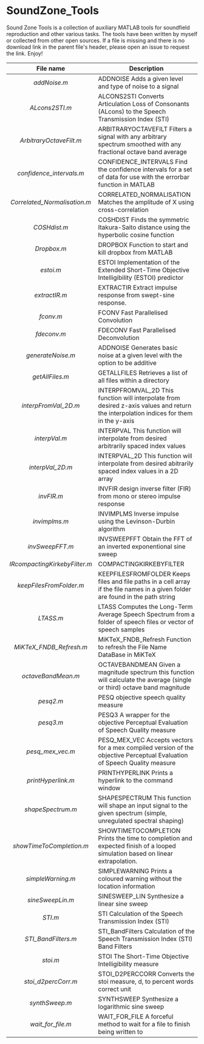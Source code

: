 # SoundZone_Tools
Sound Zone Tools is a collection of auxiliary MATLAB tools for soundfield reproduction and other various tasks. The tools have been written by myself or collected from other open sources. If a file is missing and there is no download link in the parent file's header, please open an issue to request the link. Enjoy!

File name | Description
:--------:|------------
_addNoise.m_ | ADDNOISE Adds a given level and type of noise to a signal
_ALcons2STI.m_ | ALCONS2STI Converts Articulation Loss of Consonants (ALcons) to the Speech Transmission Index (STI)
_ArbitraryOctaveFilt.m_ | ARBITRARYOCTAVEFILT Filters a signal with any arbitrary spectrum smoothed with any fractional octave band average
_confidence_intervals.m_ | CONFIDENCE_INTERVALS Find the confidence intervals for a set of data for use with the errorbar function in MATLAB
_Correlated_Normalisation.m_ | CORRELATED_NORMALISATION Matches the amplitude of X using cross-correlation
_COSHdist.m_ | COSHDIST Finds the symmetric Itakura-Saito distance using the hyperbolic cosine function
_Dropbox.m_ | DROPBOX Function to start and kill dropbox from MATLAB
_estoi.m_ | ESTOI Implementation of the Extended Short-Time Objective Intelligibility (ESTOI) predictor
_extractIR.m_ | EXTRACTIR Extract impulse response from swept-sine response.
_fconv.m_ | FCONV Fast Parallelised Convolution
_fdeconv.m_ | FDECONV Fast Parallelised Deconvolution
_generateNoise.m_ | ADDNOISE Generates basic noise at a given level with the option to be additive
_getAllFiles.m_ | GETALLFILES Retrieves a list of all files within a directory
_interpFromVal_2D.m_ | INTERPFROMVAL_2D This function will interpolate from desired z-axis values and return the interpolation indices for them in the y-axis
_interpVal.m_ | INTERPVAL This function will interpolate from desired arbitrarily spaced index values
_interpVal_2D.m_ | INTERPVAL_2D This function will interpolate from desired abitrarily spaced index values in a 2D array
_invFIR.m_ | INVFIR design inverse filter (FIR) from mono or stereo impulse response
_invimplms.m_ | INVIMPLMS Inverse impulse using the Levinson-Durbin algorithm
_invSweepFFT.m_ | INVSWEEPFFT Obtain the FFT of an inverted exponentional sine sweep
_IRcompactingKirkebyFilter.m_ | COMPACTINGKIRKEBYFILTER
_keepFilesFromFolder.m_ | KEEPFILESFROMFOLDER Keeps files and file paths in a cell array if the file names in a given folder are found in the path string
_LTASS.m_ | LTASS Computes the Long-Term Average Speech Spectrum from a folder of speech files or vector of speech samples
_MiKTeX_FNDB_Refresh.m_ | MiKTeX_FNDB_Refresh Function to refresh the File Name DataBase in MiKTeX
_octaveBandMean.m_ | OCTAVEBANDMEAN Given a magnitude spectrum this function will calculate the average (single or third) octave band magnitude
_pesq2.m_ | PESQ objective speech quality measure
_pesq3.m_ | PESQ3 A wrapper for the objective Perceptual Evaluation of Speech Quality measure
_pesq_mex_vec.m_ | PESQ_MEX_VEC Accepts vectors for a mex compiled version of the objective Perceptual Evaluation of Speech Quality measure
_printHyperlink.m_ | PRINTHYPERLINK Prints a hyperlink to the command window
_shapeSpectrum.m_ | SHAPESPECTRUM This function will shape an input signal to the given spectrum (simple, unregulated spectral shaping)
_showTimeToCompletion.m_ | SHOWTIMETOCOMPLETION Prints the time to completion and expected finish of a looped simulation based on linear extrapolation.
_simpleWarning.m_ | SIMPLEWARNING Prints a coloured warning without the location information
_sineSweepLin.m_ | SINESWEEP_LIN Synthesize a linear sine sweep
_STI.m_ | STI Calculation of the Speech Transmission Index (STI)
_STI_BandFilters.m_ | STI_BandFilters Calculation of the Speech Transmission Index (STI) Band Filters
_stoi.m_ | STOI The Short-Time Objective Intelligibility measure 
_stoi_d2percCorr.m_ | STOI_D2PERCCORR Converts the stoi measure, d, to percent words correct unit
_synthSweep.m_ | SYNTHSWEEP Synthesize a logarithmic sine sweep
_wait_for_file.m_ | WAIT_FOR_FILE A forceful method to wait for a file to finish being written to
